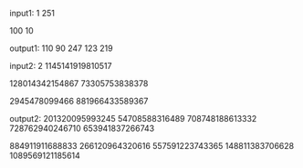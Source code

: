 input1:
1
251

100
10

output1:
110
90
247
123
219

input2:
2
1145141919810517

128014342154867
73305753838378

2945478099466
881966433589367

output2:
201320095993245
54708588316489
708748188613332
728762940246710
653941837266743

884911911688833
266120964320616
557591223743365
148811383706628
1089569121185614
